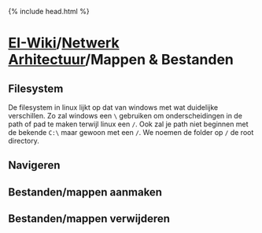{% include head.html %}
# [EI-Wiki](..)/[Netwerk Arhitectuur](Home)/Mappen & Bestanden
## Filesystem
De filesystem in linux lijkt op dat van windows met wat duidelijke verschillen. Zo zal windows een `\` gebruiken om onderscheidingen in de path of pad te maken terwijl linux een `/`. Ook zal je path niet beginnen met de bekende `C:\` maar gewoon met een `/`. We noemen de folder op `/` de root directory.

## Navigeren

## Bestanden/mappen aanmaken

## Bestanden/mappen verwijderen
